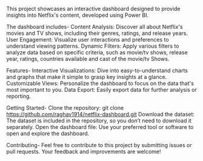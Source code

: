 This project showcases an interactive dashboard designed to provide insights into Netflix's content, developed using Power BI. 

The dashboard includes-
Content Analysis: Discover all about Netflix's movies and TV shows, including their genres, ratings, and release years.
User Engagement: Visualize user interactions and preferences to understand viewing patterns.
Dynamic Filters: Apply various filters to analyze data based on specific criteria, such as movie/tv shows, release year, ratings, countries available and cast of the movie/tv Shows.

Features-
Interactive Visualizations: Dive into easy-to-understand charts and graphs that make it simple to grasp key insights at a glance.
Customizable Views: Personalize the dashboard to focus on the data that's most important to you.
Data Export: Easily export data for further analysis or reporting. 

Getting Started-
Clone the repository: git clone https://github.com/raghav1914/netflix-dashboard.git
Download the dataset: The dataset is included in the repository, so you don’t need to download it separately.
Open the dashboard file: Use your preferred tool or software to open and explore the dashboard.

Contributing-
Feel free to contribute to this project by submitting issues or pull requests. Your feedback and improvements are welcome!
